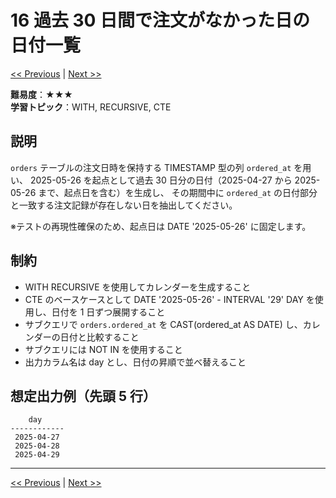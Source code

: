 # 16 過去 30 日間で注文がなかった日の日付一覧

[<< Previous](problem_15.md) | [Next >>](problem_17.md)

**難易度**：★★★  
**学習トピック**：WITH, RECURSIVE, CTE

## 説明
`orders` テーブルの注文日時を保持する TIMESTAMP 型の列 `ordered_at` を用い、
2025-05-26 を起点として過去 30 日分の日付（2025-04-27 から 2025-05-26 まで、起点日を含む）を生成し、
その期間中に `ordered_at` の日付部分と一致する注文記録が存在しない日を抽出してください。

※テストの再現性確保のため、起点日は DATE '2025-05-26' に固定します。

## 制約
* WITH RECURSIVE を使用してカレンダーを生成すること
* CTE のベースケースとして DATE '2025-05-26' - INTERVAL '29' DAY を使用し、日付を 1 日ずつ展開すること
* サブクエリで `orders.ordered_at` を CAST(ordered_at AS DATE) し、カレンダーの日付と比較すること
* サブクエリには NOT IN を使用すること
* 出力カラム名は day とし、日付の昇順で並べ替えること

## 想定出力例（先頭 5 行）

```
    day     
------------
 2025-04-27
 2025-04-28
 2025-04-29
```

---

[<< Previous](problem_15.md) | [Next >>](problem_17.md)

